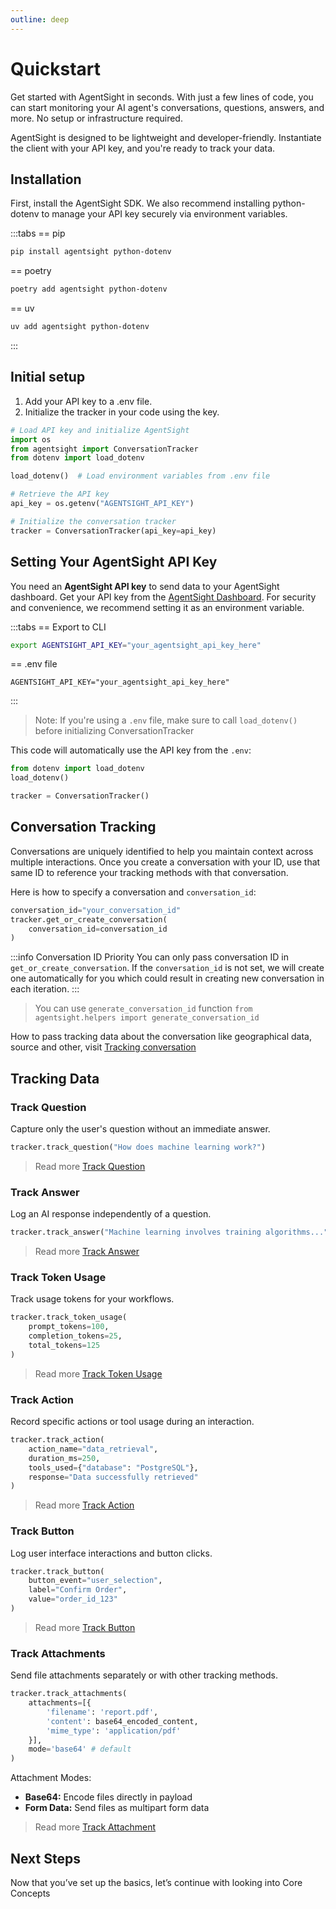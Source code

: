 ```yaml
---
outline: deep
---
```


# Quickstart
Get started with AgentSight in seconds. With just a few lines of code, you can start monitoring your AI agent's conversations, questions, answers, and more. No setup or infrastructure required.

AgentSight is designed to be lightweight and developer-friendly. Instantiate the client with your API key, and you're ready to track your data.

## Installation
First, install the AgentSight SDK. We also recommend installing python-dotenv to manage your API key securely via environment variables.

:::tabs
== pip
```bash
pip install agentsight python-dotenv
```
== poetry
```bash
poetry add agentsight python-dotenv
```
== uv
```bash
uv add agentsight python-dotenv
```
:::

## Initial setup
1. Add your API key to a .env file.
2. Initialize the tracker in your code using the key.

```python
# Load API key and initialize AgentSight
import os
from agentsight import ConversationTracker
from dotenv import load_dotenv

load_dotenv()  # Load environment variables from .env file

# Retrieve the API key
api_key = os.getenv("AGENTSIGHT_API_KEY")

# Initialize the conversation tracker
tracker = ConversationTracker(api_key=api_key)
```

## Setting Your AgentSight API Key
You need an **AgentSight API key** to send data to your AgentSight dashboard.
Get your API key from the [AgentSight Dashboard](https://app.agentsight.io/).
For security and convenience, we recommend setting it as an environment variable.

:::tabs
== Export to CLI
```bash
export AGENTSIGHT_API_KEY="your_agentsight_api_key_here"
```
== .env file
```
AGENTSIGHT_API_KEY="your_agentsight_api_key_here"
```
:::

> Note: If you're using a `.env` file, make sure to call `load_dotenv()` before initializing ConversationTracker

This code will automatically use the API key from the `.env`:
```python
from dotenv import load_dotenv
load_dotenv()

tracker = ConversationTracker()
```

## Conversation Tracking
Conversations are uniquely identified to help you maintain context across multiple interactions. Once you create a conversation with your ID, use that same ID to reference your tracking methods with that conversation.

Here is how to specify a conversation and `conversation_id`:
```python
conversation_id="your_conversation_id"
tracker.get_or_create_conversation(
    conversation_id=conversation_id
)
```

:::info Conversation ID Priority
You can only pass conversation ID in `get_or_create_conversation`. If the `conversation_id` is not set, we will create one automatically for you which could result in creating new conversation in each iteration.
:::

> You can use `generate_conversation_id` function `from agentsight.helpers import generate_conversation_id`

How to pass tracking data about the conversation like geographical data, source and other, visit [Tracking conversation](../tracking/track-conversation.md)

## Tracking Data

### Track Question
Capture only the user's question without an immediate answer.

```python
tracker.track_question("How does machine learning work?")
```

> Read more [Track Question](../tracking/track-question.md)

### Track Answer
Log an AI response independently of a question.
```python
tracker.track_answer("Machine learning involves training algorithms...")
```

> Read more [Track Answer](../tracking/track-answer.md)

### Track Token Usage
Track usage tokens for your workflows.

```python
tracker.track_token_usage(
    prompt_tokens=100,
    completion_tokens=25,
    total_tokens=125
)
```

> Read more [Track Token Usage](../tracking/track-tokens.md)

### Track Action
Record specific actions or tool usage during an interaction.

```python
tracker.track_action(
    action_name="data_retrieval",
    duration_ms=250,
    tools_used={"database": "PostgreSQL"},
    response="Data successfully retrieved"
)
```

> Read more [Track Action](../tracking/track-actions.md)

### Track Button
Log user interface interactions and button clicks.

```python
tracker.track_button(
    button_event="user_selection",
    label="Confirm Order",
    value="order_id_123"
)
```

> Read more [Track Button](../tracking/track-buttons.md)

### Track Attachments
Send file attachments separately or with other tracking methods.

```python
tracker.track_attachments(
    attachments=[{
        'filename': 'report.pdf',
        'content': base64_encoded_content,
        'mime_type': 'application/pdf'
    }],
    mode='base64' # default
)
```

Attachment Modes:
- **Base64:** Encode files directly in payload
- **Form Data:** Send files as multipart form data

> Read more [Track Attachment](../tracking/track-attachments.md)

## Next Steps
Now that you’ve set up the basics, let’s continue with looking into Core Concepts
<!-- ## Next Steps
Now that you’ve set up the basics, let’s look at how to fully leverage AgentSight’s capabilities: 
<div class="feature-grid">
  <div class="feature-card">
    <div class="feature-icon">🔧</div>
    <h3 class="feature-title">Integrations</h3>
    <p class="feature-description">
      See how AgentSight automatically instruments popular LLM and agent frameworks.
    </p>
  </div>
  
  <div class="feature-card">
    <div class="feature-icon">📖</div>
    <h3 class="feature-title">Examples</h3>
    <p class="feature-description">
      Explore detailed examples for various use cases and integrations.
    </p>
  </div>
  
  <div class="feature-card">
    <div class="feature-icon">📚</div>
    <h3 class="feature-title">SDK Reference</h3>
    <p class="feature-description">
      Dive deeper into the AgentSight SDK capabilities and API.
    </p>
  </div>
  
  <div class="feature-card">
    <div class="feature-icon">🎯</div>
    <h3 class="feature-title">Trace Decorator</h3>
    <p class="feature-description">
      Learn how to group operations and create custom traces using the @trace decorator.
    </p>
  </div>
</div> -->
